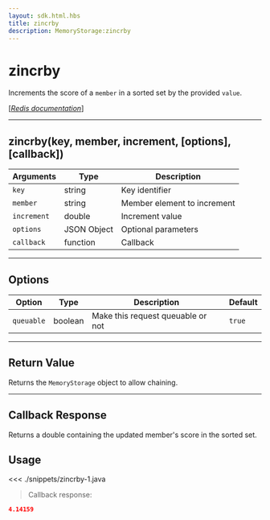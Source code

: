 ```yaml
---
layout: sdk.html.hbs
title: zincrby
description: MemoryStorage:zincrby
---
```


# zincrby

Increments the score of a `member` in a sorted set by the provided `value`.

[[_Redis documentation_]](https://redis.io/commands/zincrby)

---

## zincrby(key, member, increment, [options], [callback])

| Arguments   | Type        | Description                 |
| ----------- | ----------- | --------------------------- |
| `key`       | string      | Key identifier              |
| `member`    | string      | Member element to increment |
| `increment` | double      | Increment value             |
| `options`   | JSON Object | Optional parameters         |
| `callback`  | function    | Callback                    |

---

## Options

| Option     | Type    | Description                       | Default |
| ---------- | ------- | --------------------------------- | ------- |
| `queuable` | boolean | Make this request queuable or not | `true`  |

---

## Return Value

Returns the `MemoryStorage` object to allow chaining.

---

## Callback Response

Returns a double containing the updated member's score in the sorted set.

## Usage

<<< ./snippets/zincrby-1.java

> Callback response:

```json
4.14159
```
